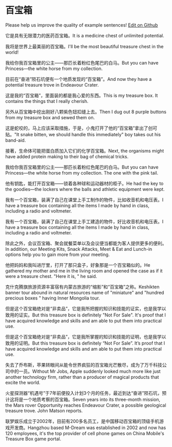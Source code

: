 # 百宝箱

Please help us improve the quality of example sentences! [Edit on Github](https://github.com/jiyushe/jiyu-example-sentence-source/blob/main/chinese/baibaoxiang.md)

<p><span class="chinese">它是具有无限潜力的医药百宝箱。</span><span class="english">It is a medicine chest of unlimited potential.</span></p>

<p><span class="chinese">我将是世界上最美丽的百宝箱。</span><span class="english">I'll be the most beautiful treasure chest in the world!</span></p>

<p><span class="chinese">我给你我百宝箱里的公主——那匹长着粉红色尾巴的白马。</span><span class="english">But you can have Princess—the white horse from my collection.</span></p>

<p><span class="chinese">目前在“奋进”陨石坑便有一个地质发现的“百宝箱”。</span><span class="english">And now they have a potential treasure trove in Endeavour Crater.</span></p>

<p><span class="chinese">这是我的“百宝箱”，里面装的都是我心爱的东西。</span><span class="english">This is my treasure box. It contains the things that I really cherish.</span></p>

<p><span class="chinese">另外从百宝箱中挖出刚好八颗紫色钮扣缝上去。</span><span class="english">Then I dug out 8 purple buttons from my treasure box and sewed them on.</span></p>

<p><span class="chinese">这是蛇咬的，马上应该采取措施，于是，小鬼打开了他的“百宝箱”拿出了创可贴。</span><span class="english">"It snake bitten, we should handle this immediately" boy takes out his band-aid.</span></p>

<p><span class="chinese">接著，生命体可能把蛋白质加入它们的化学百宝箱。</span><span class="english">Next, the organisms might have added protein making to their bag of chemical tricks.</span></p>

<p><span class="chinese">我给你我百宝箱里的公主——那匹长着粉红色尾巴的白马。</span><span class="english">But you can have Princess—the white horse from my collection. The one with the pink tail.</span></p>

<p><span class="chinese">他有钥匙，能打开百宝箱——锁着各种球和运动器材的柜子。</span><span class="english">He had the key to the goodies—the lockers where the balls and athletic equipment were kept.</span></p>

<p><span class="chinese">我有一个百宝箱，装满了自己在课堂上手工制作的物件，比如收音机和电压表。</span><span class="english">I have a treasure box containing all the items I made by hand in class, including a radio and voltmeter.</span></p>

<p><span class="chinese">我有一个百宝箱，装满了自己在课堂上手工建造的物件，好比收音机和电压表。</span><span class="english">I have a treasure box containing all the items I made by hand in class, including a radio and voltmeter.</span></p>

<p><span class="chinese">除此之外，会议百宝箱、聚会就餐菜单以及会议便当都能为客人提供更多的便利。</span><span class="english">In addition, our Meeting Kits, Snack Attacks, Meet & Eat and Lunch-in options help you to gain more from your meeting.</span></p>

<p><span class="chinese">他把妈妈和我叫进厅里，打开了那只盒子，好象那是一个百宝箱似的。</span><span class="english">He gathered my mother and me in the living room and opened the case as if it were a treasure chest. "Here it is, " he said.</span></p>

<p><span class="chinese">克什克腾旗旅游资源丰富宿有内蒙古旅游的“缩影”和“百宝箱”之称。</span><span class="english">Keshikten banner tour abound in natural resources name of "miniature" and "hundred precious boxes " having Inner Mongolia tour.</span></p>

<p><span class="chinese">但是这个百宝箱绝对是“非卖品”，它是我所把握的知识和技能的证实，也是我学以致用的证实。</span><span class="english">But this treasure box is definitely "Not For Sale". It's proof that I have acquired knowledge and skills and am able to put them into practical use.</span></p>

<p><span class="chinese">但是这个百宝箱绝对是“非卖品”，它是我所掌握的知识和技能的证明，也是我学以致用的证明。</span><span class="english">But this treasure box is definitely “Not For Sale”. It’s proof that I have acquired knowledge and skills and am able to put them into practical use.</span></p>

<p><span class="chinese">失去了乔布斯，苹果转眼间从能令世界疯狂的百宝箱光芒散尽，成为了万千科技公司中的一员。</span><span class="english">Without Mr Jobs, Apple suddenly looked much more like just another technology firm, rather than a producer of magical products that excite the world.</span></p>

<p><span class="chinese">火星探测器“机遇号”于7年前便投入计划3个月的任务，最近到达“奋进”陨石坑，预计这将是一个地质考察的百宝箱。</span><span class="english">Seven years into its three-month mission, the Mars rover Opportunity reaches Endeavour Crater, a possible geological treasure trove. John Matson reports.</span></p>

<p><span class="chinese">联梦娱乐成立于2002年，目前有200多名员工，是中国移动百宝箱的顶级手机游戏开发商。</span><span class="english">Hangzhou based M-Dream was established in 2002 and now has 120 employees, it's the top provider of cell phone games on China Mobile's Treasure Box game portal.</span></p>

